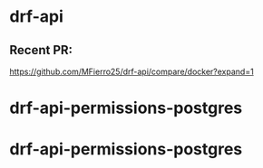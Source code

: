 # drf-api

## Recent PR:
https://github.com/MFierro25/drf-api/compare/docker?expand=1
# drf-api-permissions-postgres
# drf-api-permissions-postgres
